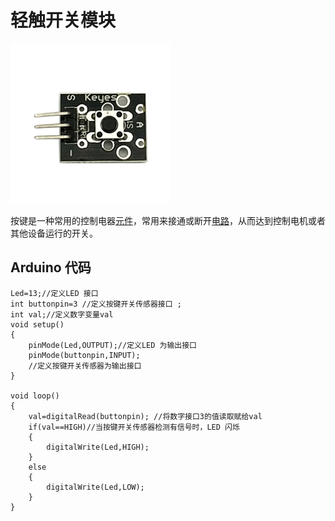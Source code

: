 # 轻触开关模块

![](/assets/qingchukaiguan.png)

按键是一种常用的控制电器[元件](http://bbs.elecfans.com/zhuti_yuanjian_1.html)，常用来接通或断开[电路](http://bbs.elecfans.com/zhuti_dianlu_1.html)，从而达到控制电机或者其他设备运行的开关。

## Arduino 代码

```
Led=13;//定义LED 接口 
int buttonpin=3 //定义按键开关传感器接口 ;
int val;//定义数字变量val 
void setup() 
{ 
    pinMode(Led,OUTPUT);//定义LED 为输出接口 
    pinMode(buttonpin,INPUT);
    //定义按键开关传感器为输出接口 
}

void loop() 
{ 
    val=digitalRead(buttonpin); //将数字接口3的值读取赋给val
    if(val==HIGH)//当按键开关传感器检测有信号时，LED 闪烁 
    {
        digitalWrite(Led,HIGH); 
    }
    else
    {
        digitalWrite(Led,LOW); 
    }
}
```



